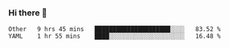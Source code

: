 ### Hi there 👋

<!--
**yeya24/yeya24** is a ✨ _special_ ✨ repository because its `README.md` (this file) appears on your GitHub profile.

Here are some ideas to get you started:

- 🔭 I’m currently working on ...
- 🌱 I’m currently learning ...
- 👯 I’m looking to collaborate on ...
- 🤔 I’m looking for help with ...
- 💬 Ask me about ...
- 📫 How to reach me: ...
- 😄 Pronouns: ...
- ⚡ Fun fact: ...
-->

<!--START_SECTION:waka-->
```text
Other   9 hrs 45 mins   █████████████████████░░░░   83.52 % 
YAML    1 hr 55 mins    ████░░░░░░░░░░░░░░░░░░░░░   16.48 % 
```
<!--END_SECTION:waka-->
